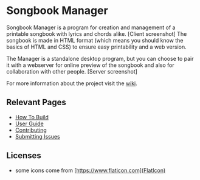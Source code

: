 # Songbook Manager
Songbook Manager is a program for creation and management of a printable songbook with lyrics and chords alike.
[Client screenshot]
The songbook is made in HTML format (which means you should know the basics of HTML and CSS) to ensure easy printability and a web version.

The Manager is a standalone desktop program, but you can choose to pair it with a webserver for online preview of the songbook and also for collaboration with other people.
[Server screenshot]

For more information about the project visit the [wiki](https://github.com/AttiliaTheHun/Songbook-Manager/wiki).
## Relevant Pages
 - [How To Build](https://github.com/AttiliaTheHun/Songbook-Manager/wiki/How-To-Build)
 - [User Guide](https://github.com/AttiliaTheHun/Songbook-Manager/wiki/User-Guide)
 - [Contributing](https://github.com/AttiliaTheHun/Songbook-Manager/wiki/Contributing)
 - [Submitting Issues](https://github.com/AttiliaTheHun/Songbook-Manager/wiki/Submitting-Issues)

## Licenses
- some icons come from [https://www.flaticon.com](FlatIcon)